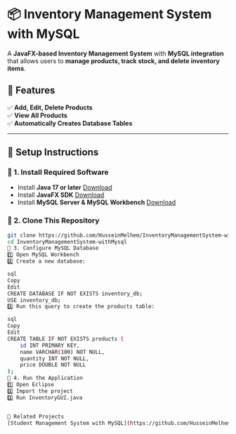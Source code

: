 # 📦 Inventory Management System with MySQL

A **JavaFX-based Inventory Management System** with **MySQL integration** that allows users to **manage products, track stock, and delete inventory items**.

## 🎯 Features
✅ **Add, Edit, Delete Products**  
✅ **View All Products**  
✅ **Automatically Creates Database Tables**  

---

## 📌 Setup Instructions
### 🔹 1. Install Required Software
- Install **Java 17 or later** [Download](https://www.oracle.com/java/technologies/javase-downloads.html)
- Install **JavaFX SDK** [Download](https://gluonhq.com/products/javafx/)
- Install **MySQL Server & MySQL Workbench** [Download](https://dev.mysql.com/downloads/)

### 🔹 2. Clone This Repository
```sh
git clone https://github.com/HusseinMelhem/InventoryManagementSystem-withMysql.git
cd InventoryManagementSystem-withMysql
🔹 3. Configure MySQL Database
1️⃣ Open MySQL Workbench
2️⃣ Create a new database:

sql
Copy
Edit
CREATE DATABASE IF NOT EXISTS inventory_db;
USE inventory_db;
3️⃣ Run this query to create the products table:

sql
Copy
Edit
CREATE TABLE IF NOT EXISTS products (
    id INT PRIMARY KEY,
    name VARCHAR(100) NOT NULL,
    quantity INT NOT NULL,
    price DOUBLE NOT NULL
);
🔹 4. Run the Application
1️⃣ Open Eclipse
2️⃣ Import the project
3️⃣ Run InventoryGUI.java


🔗 Related Projects
[Student Management System with MySQL](https://github.com/HusseinMelhem/StudentManagementSystem-withMysqlImplementation/tree/main)
